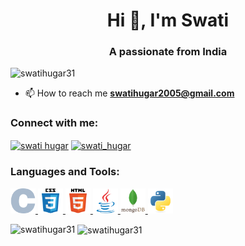 <h1 align="center">Hi 👋, I'm Swati</h1>
<h3 align="center">A passionate from India</h3>

<p align="left"> <img src="https://komarev.com/ghpvc/?username=swatihugar31&label=Profile%20views&color=0e75b6&style=flat" alt="swatihugar31" /> </p>

- 📫 How to reach me **swatihugar2005@gmail.com**

<h3 align="left">Connect with me:</h3>
<p align="left">
<a href="https://linkedin.com/in/swati hugar" target="blank"><img align="center" src="https://raw.githubusercontent.com/rahuldkjain/github-profile-readme-generator/master/src/images/icons/Social/linked-in-alt.svg" alt="swati hugar" height="30" width="40" /></a>
<a href="https://instagram.com/swati_hugar" target="blank"><img align="center" src="https://raw.githubusercontent.com/rahuldkjain/github-profile-readme-generator/master/src/images/icons/Social/instagram.svg" alt="swati_hugar" height="30" width="40" /></a>
</p>

<h3 align="left">Languages and Tools:</h3>
<p align="left"> <a href="https://www.cprogramming.com/" target="_blank" rel="noreferrer"> <img src="https://raw.githubusercontent.com/devicons/devicon/master/icons/c/c-original.svg" alt="c" width="40" height="40"/> </a> <a href="https://www.w3schools.com/css/" target="_blank" rel="noreferrer"> <img src="https://raw.githubusercontent.com/devicons/devicon/master/icons/css3/css3-original-wordmark.svg" alt="css3" width="40" height="40"/> </a> <a href="https://www.w3.org/html/" target="_blank" rel="noreferrer"> <img src="https://raw.githubusercontent.com/devicons/devicon/master/icons/html5/html5-original-wordmark.svg" alt="html5" width="40" height="40"/> </a> <a href="https://www.java.com" target="_blank" rel="noreferrer"> <img src="https://raw.githubusercontent.com/devicons/devicon/master/icons/java/java-original.svg" alt="java" width="40" height="40"/> </a> <a href="https://www.mongodb.com/" target="_blank" rel="noreferrer"> <img src="https://raw.githubusercontent.com/devicons/devicon/master/icons/mongodb/mongodb-original-wordmark.svg" alt="mongodb" width="40" height="40"/> </a> <a href="https://www.python.org" target="_blank" rel="noreferrer"> <img src="https://raw.githubusercontent.com/devicons/devicon/master/icons/python/python-original.svg" alt="python" width="40" height="40"/> </a> </p>

<p><img align="left" src="https://github-readme-stats.vercel.app/api/top-langs?username=swatihugar31&show_icons=true&locale=en&layout=compact" alt="swatihugar31" /></p>

<p>&nbsp;<img align="center" src="https://github-readme-stats.vercel.app/api?username=swatihugar31&show_icons=true&locale=en" alt="swatihugar31" /></p>
